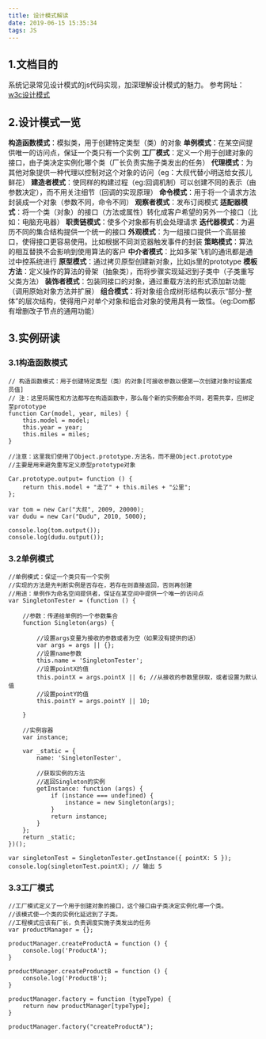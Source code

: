 ```yaml
---
title: 设计模式解读
date: 2019-06-15 15:35:34
tags: JS
---
```

## 1.文档目的
系统记录常见设计模式的js代码实现，加深理解设计模式的魅力。
参考网址：[w3c设计模式](https://www.w3cschool.cn/deep_learn_javascript/deep_learn_javascript-ljp4285i.html)

## 2.设计模式一览
**构造函数模式**：模拟类，用于创建特定类型（类）的对象
**单例模式**：在某空间提供唯一的访问点，保证一个类只有一个实例
**工厂模式**：定义一个用于创建对象的接口，由子类决定实例化哪个类（厂长负责实施子类发出的任务）
**代理模式**：为其他对象提供一种代理以控制对这个对象的访问（eg：大叔代替小明送给女孩儿鲜花）
**建造者模式**：使同样的构建过程（eg:回调机制）可以创建不同的表示（由参数决定），而不用关注细节（回调的实现原理）
**命令模式**：用于将一个请求方法封装成一个对象（参数不同，命令不同）
**观察者模式**：发布订阅模式
**适配器模式**：将一个类（对象）的接口（方法或属性）转化成客户希望的另外一个接口（比如：电脑充电器）
**职责链模式**：使多个对象都有机会处理请求
**迭代器模式**：为遍历不同的集合结构提供一个统一的接口
**外观模式**：为一组接口提供一个高层接口，使得接口更容易使用。比如根据不同浏览器触发事件的封装
**策略模式**：算法的相互替换不会影响到使用算法的客户
**中介者模式**：比如多架飞机的通讯都是通过中控系统进行
**原型模式**：通过拷贝原型创建新对象，比如js里的prototype
**模板方法**：定义操作的算法的骨架（抽象类），而将步骤实现延迟到子类中（子类重写父类方法）
**装饰者模式**：包装同接口的对象，通过重载方法的形式添加新功能（调用原始对象方法并扩展）
**组合模式**：将对象组合成树形结构以表示“部分-整体”的层次结构，使得用户对单个对象和组合对象的使用具有一致性。（eg:Dom都有增删改子节点的通用功能）

## 3.实例研读
### 3.1构造函数模式
```
// 构造函数模式：用于创建特定类型（类）的对象[可接收参数以便第一次创建对象时设置成员值]
// 注：这里将属性和方法都写在构造函数中，那么每个新的实例都会不同，若需共享，应绑定至prototype
function Car(model, year, miles) {
    this.model = model;
    this.year = year;
    this.miles = miles;
}

//注意：这里我们使用了Object.prototype.方法名，而不是Object.prototype
//主要是用来避免重写定义原型prototype对象

Car.prototype.output= function () {
    return this.model + "走了" + this.miles + "公里";
};

var tom = new Car("大叔", 2009, 20000);
var dudu = new Car("Dudu", 2010, 5000);

console.log(tom.output());
console.log(dudu.output());
```
### 3.2单例模式
```
//单例模式：保证一个类只有一个实例
//实现的方法是先判断实例是否存在，若存在则直接返回，否则再创建
//用途：单例作为命名空间提供者，保证在某空间中提供一个唯一的访问点
var SingletonTester = (function () {

    //参数：传递给单例的一个参数集合
    function Singleton(args) {

        //设置args变量为接收的参数或者为空（如果没有提供的话）
        var args = args || {};
        //设置name参数
        this.name = 'SingletonTester';
        //设置pointX的值
        this.pointX = args.pointX || 6; //从接收的参数里获取，或者设置为默认值
        //设置pointY的值
        this.pointY = args.pointY || 10;

    }

    //实例容器
    var instance;

    var _static = {
        name: 'SingletonTester',

        //获取实例的方法
        //返回Singleton的实例
        getInstance: function (args) {
            if (instance === undefined) {
                instance = new Singleton(args);
            }
            return instance;
        }
    };
    return _static;
})();

var singletonTest = SingletonTester.getInstance({ pointX: 5 });
console.log(singletonTest.pointX); // 输出 5 
```
### 3.3工厂模式
```
//工厂模式定义了一个用于创建对象的接口，这个接口由子类决定实例化哪一个类。
//该模式使一个类的实例化延迟到了子类。
//工程模式应该有厂长，负责调度实施子类发出的任务
var productManager = {};

productManager.createProductA = function () {
    console.log('ProductA');
}

productManager.createProductB = function () {
    console.log('ProductB');
}

productManager.factory = function (typeType) {
    return new productManager[typeType];
}

productManager.factory("createProductA");
```
